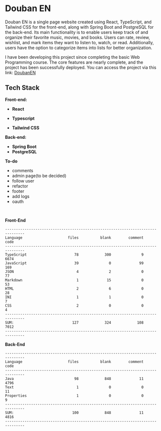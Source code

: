 # Douban EN

Douban EN is a single page website created using React, TypeScript, and Tailwind CSS for the front-end, along with
Spring Boot and PostgreSQL for the back-end. Its main functionality is to enable users keep track of and organize their favorite
music, movies, and books. Users can rate, review, wishlist, and mark items they want to listen to, watch, or
read. Additionally, users have the option to categorize items into lists for better organization.

I have been developing this project since completing the basic Web Programming course. The core features are nearly
complete, and the project has been successfully deployed. You can access the project via this link:
[DoubanEN](https://nice-water-005626e10.4.azurestaticapps.net/)

## Tech Stack

**Front-end:**

- **React**

- **Typescript**

- **Tailwind CSS**

**Back-end:**

- **Spring Boot**
- **PostgreSQL**

**To-do**
- comments
- admin page(to be decided)
- follow user
- refactor
- footer
- add logs
- oauth

<br>

**Front-End**

```
-------------------------------------------------------------------------------
Language                     files          blank        comment           code
-------------------------------------------------------------------------------
TypeScript                      78            300              9           6674
JavaScript                      39              0             99            169
JSON                             4              2              0             77
Markdown                         1             15              0             53
HTML                             2              6              0             28
INI                              1              1              0              7
CSS                              2              0              0              4
-------------------------------------------------------------------------------
SUM:                           127            324            108           7012
-------------------------------------------------------------------------------
```

**Back-End**

```
-------------------------------------------------------------------------------
Language                     files          blank        comment           code
-------------------------------------------------------------------------------
Java                            98            848             11           4796
Text                             1              0              0             11
Properties                       1              0              0              9
-------------------------------------------------------------------------------
SUM:                           100            848             11           4816
-------------------------------------------------------------------------------
```
